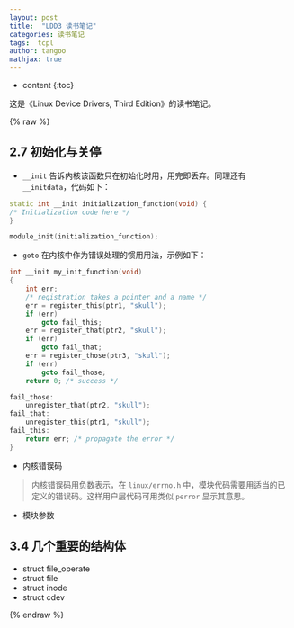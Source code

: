 ```yaml
---
layout: post
title:  "LDD3 读书笔记"
categories: 读书笔记
tags:  tcpl
author: tangoo
mathjax: true
---
```



* content
{:toc}

这是《Linux Device Drivers, Third Edition》的读书笔记。





{% raw %}

## 2.7 初始化与关停

* `__init` 告诉内核该函数只在初始化时用，用完即丢弃。同理还有 `__initdata`，代码如下：

```cpp
static int __init initialization_function(void) {
/* Initialization code here */ 
}

module_init(initialization_function);
```

* `goto` 在内核中作为错误处理的惯用用法，示例如下：

```cpp
int __init my_init_function(void) 
{
    int err;
    /* registration takes a pointer and a name */ 
    err = register_this(ptr1, "skull");
    if (err)
        goto fail_this;
    err = register_that(ptr2, "skull"); 
    if (err)
        goto fail_that;
    err = register_those(ptr3, "skull"); 
    if (err)
        goto fail_those; 
    return 0; /* success */

fail_those:
    unregister_that(ptr2, "skull");
fail_that:
    unregister_this(ptr1, "skull");
fail_this:
    return err; /* propagate the error */
} 
```

* 内核错误码
> 内核错误码用负数表示，在 `linux/errno.h` 中，模块代码需要用适当的已定义的错误码。这样用户层代码可用类似 `perror` 显示其意思。

* 模块参数

## 3.4 几个重要的结构体

* struct file_operate
* struct file
* struct inode
* struct cdev




{% endraw %}
